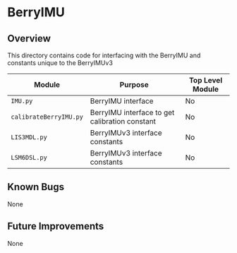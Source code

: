 # BerryIMU

## Overview
This directory contains code for interfacing with the BerryIMU and constants unique to the BerryIMUv3

| Module | Purpose | Top Level Module |
| ------ | ------- | ---------------- |
| `IMU.py` | BerryIMU interface | No |
| `calibrateBerryIMU.py` | BerryIMU interface to get calibration constant| No |
| `LIS3MDL.py` | BerryIMUv3 interface constants| No |
| `LSM6DSL.py` | BerryIMUv3 interface constants| No |

## Known Bugs
None

## Future Improvements
None
